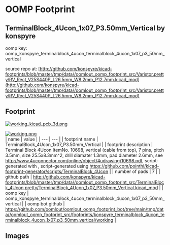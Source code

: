 # OOMP Footprint  
## TerminalBlock_4Ucon_1x07_P3.50mm_Vertical  by konspyre  
  
oomp key: oomp_konspyre_terminalblock_4ucon_terminalblock_4ucon_1x07_p3_50mm_vertical  
  
source repo at: [http://github.com/konspyre/kicad-footprints/blob/master/tmp/data//oomlout_oomp_footprint_src/Varistor.pretty/RV_Rect_V25S440P_L26.5mm_W8.2mm_P12.7mm.kicad_mod](http://github.com/konspyre/kicad-footprints/blob/master/tmp/data//oomlout_oomp_footprint_src/Varistor.pretty/RV_Rect_V25S440P_L26.5mm_W8.2mm_P12.7mm.kicad_mod)  
## Footprint  
  
[![working_kicad_pcb_3d.png](working_kicad_pcb_3d_600.png)](working_kicad_pcb_3d.png)  
  
[![working.png](working_600.png)](working.png)  
| name | value | 
| --- | --- | 
| footprint name | TerminalBlock_4Ucon_1x07_P3.50mm_Vertical | 
| footprint description | Terminal Block 4Ucon ItemNo. 10698, vertical (cable from top), 7 pins, pitch 3.5mm, size 25.5x8.3mm^2, drill diamater 1.3mm, pad diameter 2.6mm, see http://www.4uconnector.com/online/object/4udrawing/10698.pdf, script-generated with , script-generated using https://github.com/pointhi/kicad-footprint-generator/scripts/TerminalBlock_4Ucon | 
| number of pads | 7 | 
| github path | http://github.com/konspyre/kicad-footprints/blob/master/tmp/data//oomlout_oomp_footprint_src/TerminalBlock_4Ucon.pretty/TerminalBlock_4Ucon_1x07_P3.50mm_Vertical.kicad_mod | 
| oomp key | oomp_konspyre_terminalblock_4ucon_terminalblock_4ucon_1x07_p3_50mm_vertical | 
| oomp bot github | https://github.com/oomlout/oomlout_oomp_footprint_bot/tree/main/tmp/data//oomlout_oomp_footprint_src/footprints/konspyre_terminalblock_4ucon_terminalblock_4ucon_1x07_p3_50mm_vertical/working | 
## Images  
